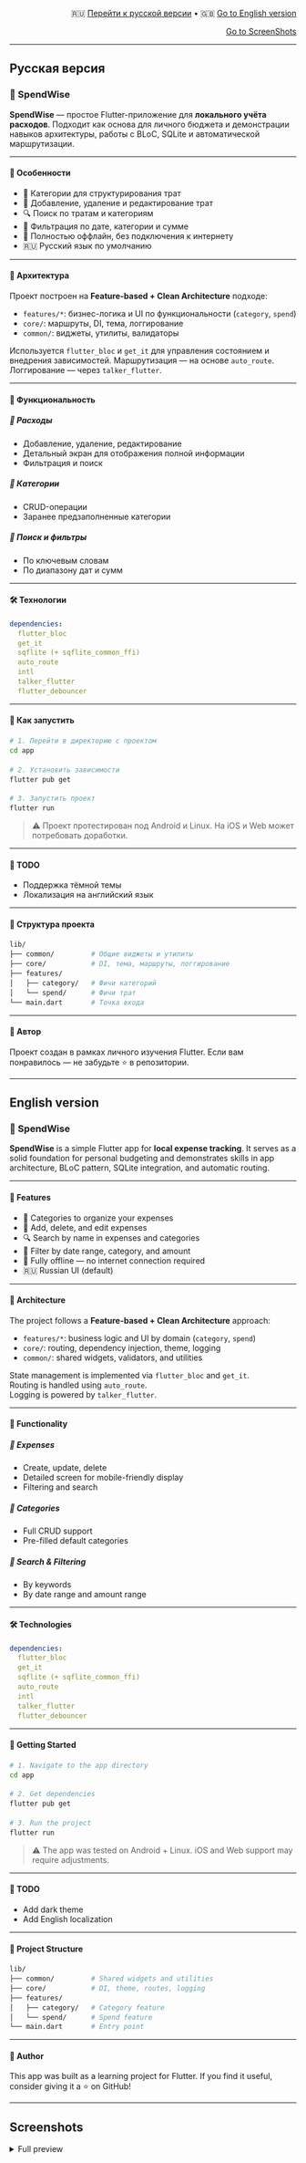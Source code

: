 <p align="right">
  🇷🇺 <a href="#русская-версия">Перейти к русской версии</a> • 🇬🇧 <a href="#english-version">Go to English version</a>
</p>

<p align="right">
  <a href="#screenshots">Go to ScreenShots</a>
</p>


---

## Русская версия

### 📘 SpendWise

**SpendWise** — простое Flutter-приложение для **локального учёта расходов**. Подходит как основа для личного бюджета и демонстрации навыков архитектуры, работы с BLoC, SQLite и автоматической маршрутизации.

---

#### 🧠 Особенности

- 📂 Категории для структурирования трат  
- 📝 Добавление, удаление и редактирование трат  
- 🔍 Поиск по тратам и категориям  
- 📅 Фильтрация по дате, категории и сумме  
- 📱 Полностью оффлайн, без подключения к интернету  
- 🇷🇺 Русский язык по умолчанию  

---

#### 🧱 Архитектура

Проект построен на **Feature-based + Clean Architecture** подходе:

- `features/*`: бизнес-логика и UI по функциональности (`category`, `spend`)
- `core/`: маршруты, DI, тема, логгирование
- `common/`: виджеты, утилиты, валидаторы

Используется `flutter_bloc` и `get_it` для управления состоянием и внедрения зависимостей.
Маршрутизация — на основе `auto_route`.
Логгирование — через `talker_flutter`.

---

#### 📸 Функциональность

##### 💸 Расходы
- Добавление, удаление, редактирование
- Детальный экран для отображения полной информации
- Фильтрация и поиск

##### 📂 Категории
- CRUD-операции
- Заранее предзаполненные категории

##### 🔎 Поиск и фильтры
- По ключевым словам
- По диапазону дат и сумм

---

#### 🛠️ Технологии

```yaml
dependencies:
  flutter_bloc
  get_it
  sqflite (+ sqflite_common_ffi)
  auto_route
  intl
  talker_flutter
  flutter_debouncer
```

---

#### 🚀 Как запустить

```bash
# 1. Перейти в директорию с проектом
cd app

# 2. Установить зависимости
flutter pub get

# 3. Запустить проект
flutter run
```
> ⚠️ Проект протестирован под Android и Linux. На iOS и Web может потребовать доработки.

---

#### 🧭 TODO

- Поддержка тёмной темы
- Локализация на английский язык

---

#### 📂 Структура проекта

```bash
lib/
├── common/         # Общие виджеты и утилиты
├── core/           # DI, тема, маршруты, логгирование
├── features/
│   ├── category/   # Фичи категорий
│   └── spend/      # Фичи трат
└── main.dart       # Точка входа
```

---

#### 🤝 Автор

Проект создан в рамках личного изучения Flutter.
Если вам понравилось — не забудьте ⭐️ в репозитории.

---

## English version

### 📘 SpendWise

**SpendWise** is a simple Flutter app for **local expense tracking**. It serves as a solid foundation for personal budgeting and demonstrates skills in app architecture, BLoC pattern, SQLite integration, and automatic routing.

---

#### 🧠 Features

- 📂 Categories to organize your expenses  
- 📝 Add, delete, and edit expenses  
- 🔍 Search by name in expenses and categories  
- 📅 Filter by date range, category, and amount  
- 📱 Fully offline — no internet connection required  
- 🇷🇺 Russian UI (default)

---

#### 🧱 Architecture

The project follows a **Feature-based + Clean Architecture** approach:

- `features/*`: business logic and UI by domain (`category`, `spend`)
- `core/`: routing, dependency injection, theme, logging
- `common/`: shared widgets, validators, and utilities

State management is implemented via `flutter_bloc` and `get_it`.  
Routing is handled using `auto_route`.  
Logging is powered by `talker_flutter`.

---

#### 📸 Functionality

##### 💸 Expenses
- Create, update, delete
- Detailed screen for mobile-friendly display
- Filtering and search

##### 📂 Categories
- Full CRUD support
- Pre-filled default categories

##### 🔎 Search & Filtering
- By keywords
- By date range and amount range

---

#### 🛠️ Technologies

```yaml
dependencies:
  flutter_bloc
  get_it
  sqflite (+ sqflite_common_ffi)
  auto_route
  intl
  talker_flutter
  flutter_debouncer
```

---

#### 🚀 Getting Started

```bash
# 1. Navigate to the app directory
cd app

# 2. Get dependencies
flutter pub get

# 3. Run the project
flutter run
```
> ⚠️ The app was tested on Android + Linux. iOS and Web support may require adjustments.

---

#### 🧭 TODO

- Add dark theme
- Add English localization

---

#### 📂 Project Structure

```bash
lib/
├── common/         # Shared widgets and utilities
├── core/           # DI, theme, routes, logging
├── features/
│   ├── category/   # Category feature
│   └── spend/      # Spend feature
└── main.dart       # Entry point
```

---

#### 🤝 Author

This app was built as a learning project for Flutter.
If you find it useful, consider giving it a ⭐️ on GitHub!

---

## Screenshots

<details>
  <summary>Full preview</summary>
  <p align="center">
    <img src="assets/preview1.png" width="75%" style="margin:6px">
    <img src="assets/preview2.png" width="75%" style="margin:6px">
    <img src="assets/preview3.png" width="75%" style="margin:6px">
    <img src="assets/preview4.png" width="75%" style="margin:6px">
    <img src="assets/preview5.png" width="75%" style="margin:6px">
    <br>
    <img src="assets/preview6.png" width="35%" style="margin:6px">
    <img src="assets/preview7.png" width="35%" style="margin:6px">
    <img src="assets/preview8.png" width="35%" style="margin:6px">
    <img src="assets/preview9.png" width="35%" style="margin:6px">
    <img src="assets/preview10.png" width="35%" style="margin:6px">
  </p>
</details>